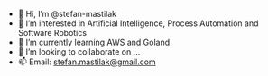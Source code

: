 - 👋 Hi, I’m @stefan-mastilak
- 👀 I’m interested in Artificial Intelligence, Process Automation and Software Robotics
- 🌱 I’m currently learning AWS and Goland
- 💞️ I’m looking to collaborate on ...
- 📫 Email: stefan.mastilak@gmail.com

<!---
stefan-mastilak/stefan-mastilak is a ✨ special ✨ repository because its `README.md` (this file) appears on your GitHub profile.
You can click the Preview link to take a look at your changes.
--->
